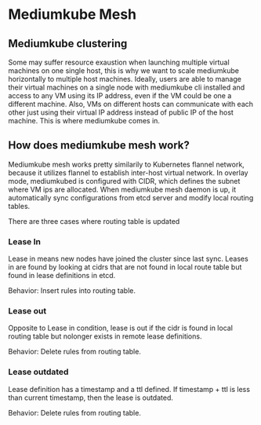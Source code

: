 # Mediumkube Mesh

## Mediumkube clustering

Some may suffer resource exaustion when launching multiple virtual machines on one single host, this is why we want to scale mediumkube horizontally to multiple host machines. Ideally, users are able to manage their virtual machines on a single node with mediumkube cli installed and access to any VM using its IP address, even if the VM could be one a different machine. Also, VMs on different hosts can communicate with each other just using their virtual IP address instead of public IP of the host machine. This is where mediumkube comes in.

## How does mediumkube mesh work?
Mediumkube mesh works pretty similarily to Kubernetes flannel network, because it utilizes flannel to establish inter-host virtual network. In overlay mode, mediumkubed is configured with CIDR, which defines the subnet where VM ips are allocated. When mediumkube mesh daemon is up, it automatically sync configurations from etcd server and modify local routing tables.

There are three cases where routing table is updated

### Lease In
Lease in means new nodes have joined the cluster since last sync. Leases in are found by looking at cidrs that are not found in local route table but found in lease definitions in etcd.

Behavior: Insert rules into routing table.

### Lease out
Opposite to Lease in condition, lease is out if the cidr is found in local routing table but nolonger exists in remote lease definitions.

Behavior: Delete rules from routing table.

### Lease outdated
Lease definition has a timestamp and a ttl defined. If timestamp + ttl is less than current timestamp, then the lease is outdated.

Behavior: Delete rules from routing table.
